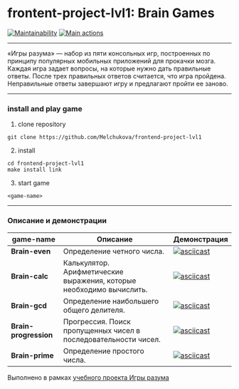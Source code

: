 # frontent-project-lvl1: Brain Games

[![Maintainability](https://api.codeclimate.com/v1/badges/954255f5c999c6021db3/maintainability)](https://codeclimate.com/github/Melchukova/frontend-project-lvl1/maintainability)
[![Main actions](https://github.com/Melchukova/frontend-project-lvl1/workflows/Main-actions/badge.svg)](https://github.com/Melchukova/frontend-project-lvl1/actions)
____
«Игры разума» — набор из пяти консольных игр, построенных по принципу популярных мобильных приложений для прокачки мозга. Каждая игра задает вопросы, на которые нужно дать правильные ответы. После трех правильных ответов считается, что игра пройдена. Неправильные ответы завершают игру и предлагают пройти ее заново. 
____
### install and play game
1. clone repository
```
git clone https://github.com/Melchukova/frontend-project-lvl1
```
2. install
```
cd frontend-project-lvl1
make install link
```
3. start game 
```
<game-name>
```
____
### Описание и демонстрации
| game-name | Описание | Демонстрация |
|----|----|----|
| __Brain-even__ | Определение четного числа. | [![asciicast](https://asciinema.org/a/Y0P3l0LMMeLVUkhlhdIbWMoT4.png)](https://asciinema.org/a/Y0P3l0LMMeLVUkhlhdIbWMoT4) |
| __Brain-calc__ | Калькулятор. Арифметические выражения, которые необходимо вычислить. |[![asciicast](https://asciinema.org/a/uKa6pAX8dH99aVHWh4ZN5rFEN.png)](https://asciinema.org/a/uKa6pAX8dH99aVHWh4ZN5rFEN) |
| __Brain-gcd__ | Определение наибольшего общего делителя. | [![asciicast](https://asciinema.org/a/QOaRbWvOs22X7dX0HdW5IF9BI.png)](https://asciinema.org/a/QOaRbWvOs22X7dX0HdW5IF9BI) |
| __Brain-progression__ | Прогрессия. Поиск пропущенных чисел в последовательности чисел. | [![asciicast](https://asciinema.org/a/K3BgYrZc4vXVOSfsWoxYdSEsR.png)](https://asciinema.org/a/K3BgYrZc4vXVOSfsWoxYdSEsR) |
| __Brain-prime__ | Определение простого числа. | [![asciicast](https://asciinema.org/a/khUy72nUauHh01Flztq1qdDoR.png)](https://asciinema.org/a/khUy72nUauHh01Flztq1qdDoR) |

Выполнено в рамках [учебного проекта Игры разума](https://ru.hexlet.io/professions/frontend/projects/44)
